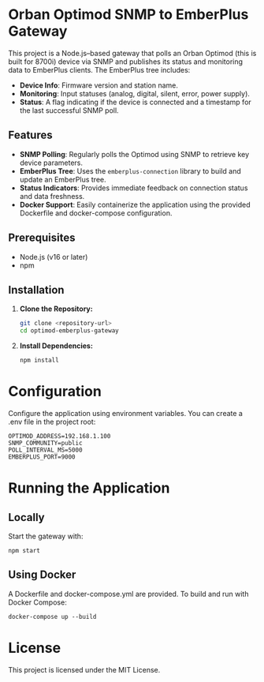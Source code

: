 # Orban Optimod SNMP to EmberPlus Gateway

This project is a Node.js–based gateway that polls an Orban Optimod (this is built for 8700i) device via SNMP and publishes its status and monitoring data to EmberPlus clients. The EmberPlus tree includes:

- **Device Info**: Firmware version and station name.
- **Monitoring**: Input statuses (analog, digital, silent, error, power supply).
- **Status**: A flag indicating if the device is connected and a timestamp for the last successful SNMP poll.

## Features

- **SNMP Polling**: Regularly polls the Optimod using SNMP to retrieve key device parameters.
- **EmberPlus Tree**: Uses the `emberplus-connection` library to build and update an EmberPlus tree.
- **Status Indicators**: Provides immediate feedback on connection status and data freshness.
- **Docker Support**: Easily containerize the application using the provided Dockerfile and docker-compose configuration.

## Prerequisites

- Node.js (v16 or later)
- npm

## Installation

1. **Clone the Repository:**
   ```bash
   git clone <repository-url>
   cd optimod-emberplus-gateway
2. **Install Dependencies:**
    ```
    npm install
    ```
# Configuration
Configure the application using environment variables. You can create a .env file in the project root:


```
OPTIMOD_ADDRESS=192.168.1.100
SNMP_COMMUNITY=public
POLL_INTERVAL_MS=5000
EMBERPLUS_PORT=9000
```

# Running the Application
## Locally
Start the gateway with:
```
npm start
```

## Using Docker
A Dockerfile and docker-compose.yml are provided. To build and run with Docker Compose:


```
docker-compose up --build
```

# License
This project is licensed under the MIT License.
